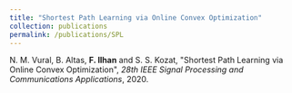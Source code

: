 ```yaml
---
title: "Shortest Path Learning via Online Convex Optimization"
collection: publications
permalink: /publications/SPL
---
```

N. M. Vural, B. Altas, <b>F. Ilhan</b> and S. S. Kozat, "Shortest Path Learning via Online Convex Optimization", <i>28th IEEE Signal Processing and Communications Applications</i>, 2020.